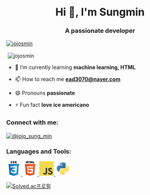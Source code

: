 <h1 align="center">Hi 👋, I'm Sungmin</h1>
<h3 align="center">A passionate developer</h3>

<p align="left"> <a href="https://github.com/ryo-ma/github-profile-trophy"><img src="https://github-profile-trophy.vercel.app/?username=jojosmin" alt="jojosmin" /></a> </p>

<p>&nbsp;<img align="center" src="https://github-readme-stats.vercel.app/api?username=jojosmin&show_icons=true&locale=en" alt="jojosmin" /></p>

- 🌱 I’m currently learning **machine learning, HTML**

- 📫 How to reach me **ead3070@naver.com**

- 😄 Pronouns **passionate**

- ⚡ Fun fact **love ice americano**

<h3 align="left">Connect with me:</h3>
<p align="left">
<a href="https://instagram.com/@jojo_sung_min" target="blank"><img align="center" src="https://raw.githubusercontent.com/rahuldkjain/github-profile-readme-generator/master/src/images/icons/Social/instagram.svg" alt="@jojo_sung_min" height="30" width="40" /></a>
</p>

<h3 align="left">Languages and Tools:</h3>
<p align="left"> <a href="https://www.w3schools.com/css/" target="_blank"> <img src="https://raw.githubusercontent.com/devicons/devicon/master/icons/css3/css3-original-wordmark.svg" alt="css3" width="40" height="40"/> </a> <a href="https://www.w3.org/html/" target="_blank"> <img src="https://raw.githubusercontent.com/devicons/devicon/master/icons/html5/html5-original-wordmark.svg" alt="html5" width="40" height="40"/> </a> <a href="https://developer.mozilla.org/en-US/docs/Web/JavaScript" target="_blank"> <img src="https://raw.githubusercontent.com/devicons/devicon/master/icons/javascript/javascript-original.svg" alt="javascript" width="40" height="40"/> </a> <a href="https://www.python.org" target="_blank"> <img src="https://raw.githubusercontent.com/devicons/devicon/master/icons/python/python-original.svg" alt="python" width="40" height="40"/> </a> </p>


[![Solved.ac프로필](http://mazassumnida.wtf/api/v2/generate_badge?boj=ead3070)](https://solved.ac/ead3070)
